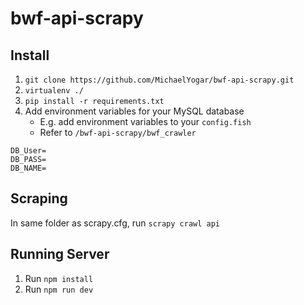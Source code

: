 # bwf-api-scrapy

## Install

1. `git clone https://github.com/MichaelYogar/bwf-api-scrapy.git`
2. `virtualenv ./`
3. `pip install -r requirements.txt`
4. Add environment variables for your MySQL database 
    - E.g. add environment variables to your `config.fish`
    - Refer to `/bwf-api-scrapy/bwf_crawler`
```
DB_User=
DB_PASS=
DB_NAME=
```

## Scraping

In same folder as scrapy.cfg, run `scrapy crawl api`

## Running Server

1. Run `npm install`
2. Run `npm run dev`
